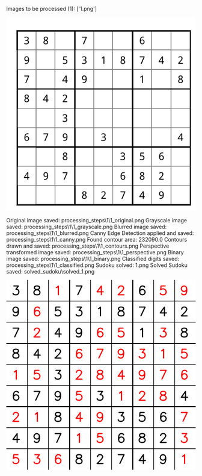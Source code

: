 Images to be processed (1): ['1.png']

![img.png](sudoku/sudoku_img/1.png)

Original image saved: processing_steps\1\1_original.png
Grayscale image saved: processing_steps\1\1_grayscale.png
Blurred image saved: processing_steps\1\1_blurred.png
Canny Edge Detection applied and saved: processing_steps\1\1_canny.png
Found contour area: 232090.0
Contours drawn and saved: processing_steps\1\1_contours.png
Perspective transformed image saved: processing_steps\1\1_perspective.png
Binary image saved: processing_steps\1\1_binary.png
Classified digits saved: processing_steps\1\1_classified.png
Sudoku solved: 1.png
Solved Sudoku saved: solved_sudoku\solved_1.png

![img_1.png](sudoku/solved_sudoku/solved_1.png)